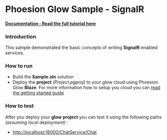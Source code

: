 # Phoesion Glow Sample - SignalR


#### [Documentation : Read the full tutorial here](https://glow-docs.phoesion.com/tutorials/PushHub_SignalR.html)


### Introduction
This sample demonstrated the basic concepts of writing **SignalR** enabled services.


### How to run
- Build the **Sample.sln** solution
- Deploy the **project** (*Project.pgproj*) to your glow cloud using Phoesion Glow **Blaze**. For more information how to setup you cloud you can [read the getting started guide](https://glow-docs.phoesion.com/getting_started/DevMachine_Setup.html)


### How to test
After you deploy your **glow project** you can test it using the following paths *(assuming local deployment)* :

- [http://localhost:16000/ChatService/Chat](http://localhost:16000/ChatService/Chat) 


